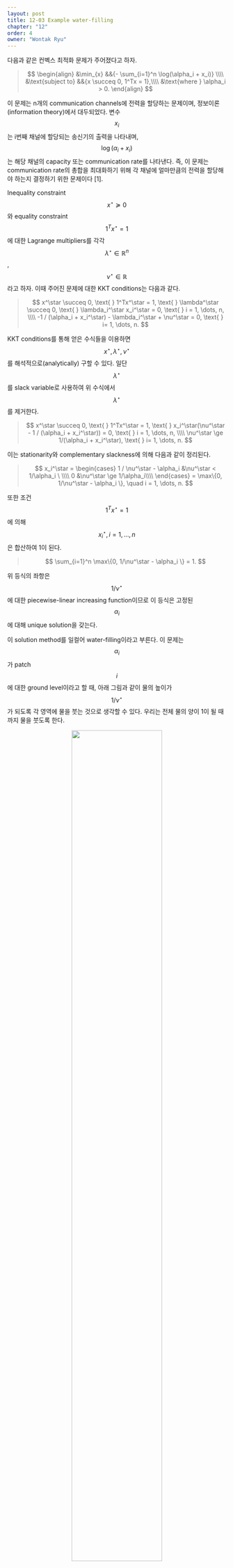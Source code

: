 ```yaml
---
layout: post
title: 12-03 Example water-filling
chapter: "12"
order: 4
owner: "Wontak Ryu"
---
```


<script type="text/x-mathjax-config">
MathJax.Hub.Config({
    displayAlign: "center"
});
</script>

다음과 같은 컨벡스 최적화 문제가 주어졌다고 하자.

>$$
>\begin{align}
>    &\min_{x} &&{- \sum_{i=1}^n \log(\alpha_i + x_i)} \\\\
>    &\text{subject to} &&{x \succeq 0, 1^Tx = 1},\\\\
>&\text{where } \alpha_i > 0.
>\end{align}
>$$

이 문제는 n개의 communication channels에 전력을 할당하는 문제이며, 정보이론(information theory)에서 대두되었다. 변수 $$x_i$$는 i번째 채널에 할당되는 송신기의 출력을 나타내며, $$\log(\alpha_i + x_i)$$는 해당 채널의 capacity 또는 communication rate를 나타낸다. 즉, 이 문제는 communication rate의 총합을 최대화하기 위해 각 채널에 얼마만큼의 전력을 할당해야 하는지 결정하기 위한 문제이다 [1].

Inequality constraint $$x^\star \succeq 0$$와 equality constraint $$1^Tx^\star = 1$$에 대한 Lagrange multipliers를 각각 $$\lambda^\star \in \mathbb{R}^n$$, $$\nu^\star \in \mathbb{R}$$라고 하자. 이때 주어진 문제에 대한 KKT conditions는 다음과 같다.
>$$
>x^\star \succeq 0, \text{    } 1^Tx^\star = 1, \text{    } \lambda^\star \succeq 0, \text{    } \lambda_i^\star x_i^\star = 0, \text{    } i = 1, \dots, n, \\\\
> -1 / (\alpha_i + x_i^\star) - \lambda_i^\star + \nu^\star = 0,  \text{    } i= 1, \dots, n.
> $$

KKT conditions를 통해 얻은 수식들을 이용하면 $$x^\star, \lambda^\star, \nu^\star$$를 해석적으로(analytically) 구할 수 있다. 일단 $$\lambda^\star$$를 slack variable로 사용하여 위 수식에서 $$\lambda^\star$$를 제거한다.
>$$
>x^\star \succeq 0, \text{    } 1^Tx^\star = 1, \text{    } x_i^\star(\nu^\star - 1 / (\alpha_i + x_i^\star)) = 0, \text{    } i = 1, \dots, n, \\\\
> \nu^\star \ge 1/(\alpha_i + x_i^\star),  \text{    } i= 1, \dots, n.
> $$

이는 stationarity와 complementary slackness에 의해 다음과 같이 정리된다.
> $$
> x_i^\star = 
> \begin{cases}
> 1 / \nu^\star - \alpha_i &\nu^\star < 1/\alpha_i \ \\\\
> 0 &\nu^\star \ge 1/\alpha_i\\\\
> \end{cases}
> = \max\{0, 1/\nu^\star - \alpha_i \}, \quad i = 1, \dots, n.
> $$

또한 조건 $$1^T x^\star = 1$$에 의해 $$x_i^\star, i = 1, \dots, n$$은 합산하여 1이 된다.
> $$
> \sum_{i=1}^n \max\{0, 1/\nu^\star - \alpha_i \} = 1.
> $$

위 등식의 좌항은 $$1/\nu^\star$$에 대한 piecewise-linear increasing function이므로 이 등식은 고정된 $$\alpha_i$$에 대해 unique solution을 갖는다.

이 solution method를 일컬어 water-filling이라고 부른다. 이 문제는 $$\alpha_i$$가 patch $$i$$에 대한 ground level이라고 할 때, 아래 그림과 같이 물의 높이가 $$1/\nu^\star$$가 되도록 각 영역에 물을 붓는 것으로 생각할 수 있다. 우리는 전체 물의 양이 1이 될 때까지 물을 붓도록 한다.

<figure class="image" style="align: center;">
<p align="center">
 <img src="{{ site.baseurl}}/img/chapter_img/chapter12/water-fill.png" alt="" width="70%" height="70%">
 <figcaption style="text-align: center;">[Fig1] Illustration of water-filling algorithm [1]</figcaption>
</p>
</figure>
